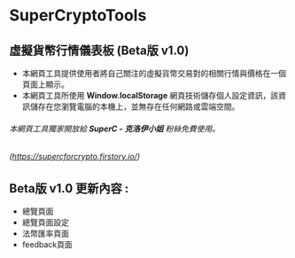 # SuperCryptoTools
## 虛擬貨幣行情儀表板 (Beta版 v1.0)
* 本網頁工具提供使用者將自己關注的虛擬貨幣交易對的相關行情與價格在一個頁面上顯示。
* 本網頁工具所使用 **Window.localStorage** 網頁技術儲存個人設定資訊，該資訊儲存在您瀏覽電腦的本機上，並無存在任何網路或雲端空間。

###### 本網頁工具獨家開放給 **SuperC - 克洛伊小姐** 粉絲免費使用。
###### (https://supercforcrypto.firstory.io/)

## Beta版 v1.0 更新內容 : 

* 總覽頁面
* 總覽頁面設定
* 法幣匯率頁面
* feedback頁面
